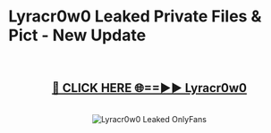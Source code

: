 # Lyracr0w0 Leaked Private Files & Pict - New Update
<br>
<div align="center">
<h2><a href="https://mediafilles.blogspot.com/?title=Lyracr0w0" rel="nofollow">🔴 CLICK HERE 🌐==►► Lyracr0w0</a></h2>
<br>
<a href="https://mediafilles.blogspot.com/?title=Lyracr0w0" rel="nofollow" data-target="animated-image.originalLink"><img src="https://i.ibb.co.com/WyWwxjT/player-gif2.gif" alt="Lyracr0w0 Leaked OnlyFans" style="max-width: 100%; display: inline-block;" data-target="animated-image.originalImage"></a>
</div>
<br>